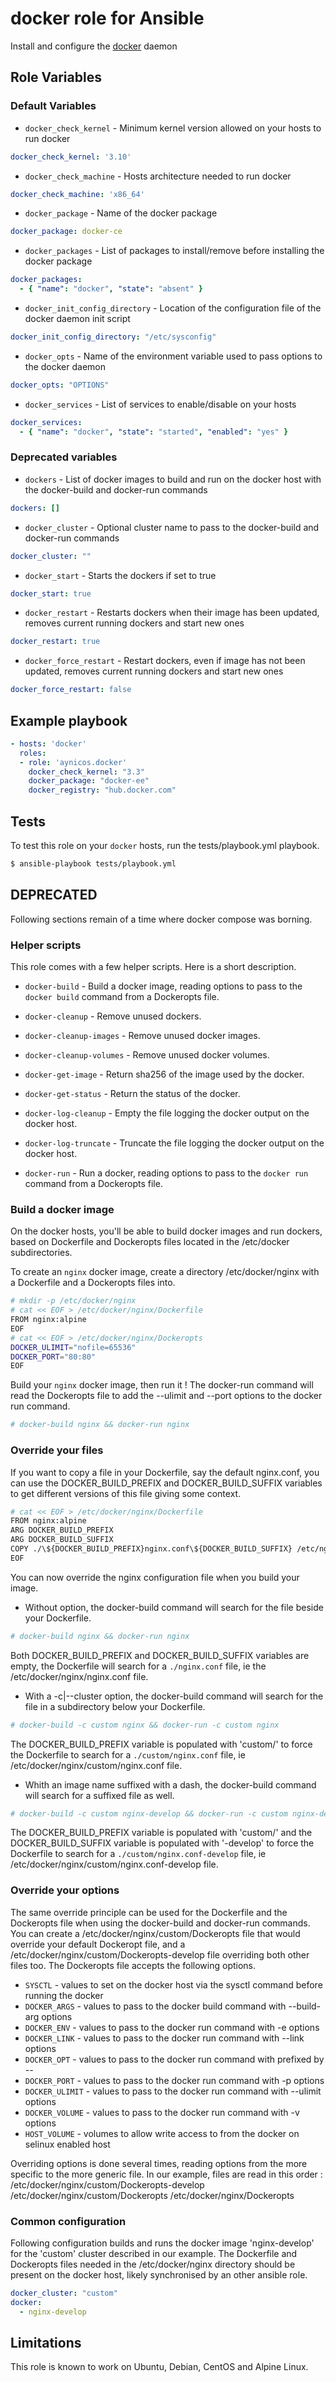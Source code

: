 # docker role for Ansible

Install and configure the [docker](https://www.docker.com/) daemon

## Role Variables

### Default Variables

* `docker_check_kernel` - Minimum kernel version allowed on your hosts to run docker

``` yaml
docker_check_kernel: '3.10'
```

* `docker_check_machine` - Hosts architecture needed to run docker

``` yaml
docker_check_machine: 'x86_64'
```

* `docker_package` - Name of the docker package

``` yaml
docker_package: docker-ce
```

* `docker_packages` - List of packages to install/remove before installing the docker package

``` yaml
docker_packages:
  - { "name": "docker", "state": "absent" }
```

* `docker_init_config_directory` - Location of the configuration file of the docker daemon init script

``` yaml
docker_init_config_directory: "/etc/sysconfig"
```

* `docker_opts` - Name of the environment variable used to pass options to the docker daemon

``` yaml
docker_opts: "OPTIONS"
```

* `docker_services` - List of services to enable/disable on your hosts

``` yaml
docker_services:
  - { "name": "docker", "state": "started", "enabled": "yes" }
```

### Deprecated variables

* `dockers` - List of docker images to build and run on the docker host with the docker-build and docker-run commands

``` yaml
dockers: []
```

* `docker_cluster` - Optional cluster name to pass to the docker-build and docker-run commands

``` yaml
docker_cluster: ""
```

* `docker_start` - Starts the dockers if set to true

``` yaml
docker_start: true
```

* `docker_restart` - Restarts dockers when their image has been updated, removes current running dockers and start new ones

``` yaml
docker_restart: true
```

* `docker_force_restart` - Restart dockers, even if image has not been updated, removes current running dockers and start new ones

``` yaml
docker_force_restart: false
```

## Example playbook

``` yaml
- hosts: 'docker'
  roles:
  - role: 'aynicos.docker'
    docker_check_kernel: "3.3"
    docker_package: "docker-ee"
    docker_registry: "hub.docker.com"
```

## Tests

To test this role on your `docker` hosts, run the tests/playbook.yml playbook.

``` bash
$ ansible-playbook tests/playbook.yml
```

## DEPRECATED

Following sections remain of a time where docker compose was borning.

### Helper scripts

This role comes with a few helper scripts. Here is a short description.

* `docker-build` - Build a docker image, reading options to pass to the `docker build` command from a Dockeropts file.

* `docker-cleanup` - Remove unused dockers.

* `docker-cleanup-images` - Remove unused docker images.

* `docker-cleanup-volumes` - Remove unused docker volumes.

* `docker-get-image` - Return sha256 of the image used by the docker.

* `docker-get-status` - Return the status of the docker.

* `docker-log-cleanup` - Empty the file logging the docker output on the docker host.

* `docker-log-truncate` - Truncate the file logging the docker output on the docker host.

* `docker-run` - Run a docker, reading options to pass to the `docker run` command from a Dockeropts file.

### Build a docker image

On the docker hosts, you'll be able to build docker images and run dockers, based on Dockerfile and Dockeropts files located in the /etc/docker subdirectories.

To create an `nginx` docker image, create a directory /etc/docker/nginx with a Dockerfile and a Dockeropts files into.

``` bash
# mkdir -p /etc/docker/nginx
# cat << EOF > /etc/docker/nginx/Dockerfile
FROM nginx:alpine
EOF
# cat << EOF > /etc/docker/nginx/Dockeropts
DOCKER_ULIMIT="nofile=65536"
DOCKER_PORT="80:80"
EOF
```

Build your `nginx` docker image, then run it ! The docker-run command will read the Dockeropts file to add the --ulimit and --port options to the docker run command.

``` bash
# docker-build nginx && docker-run nginx
```

### Override your files

If you want to copy a file in your Dockerfile, say the default nginx.conf, you can use the DOCKER_BUILD_PREFIX and DOCKER_BUILD_SUFFIX variables to get different versions of this file giving some context.

``` bash
# cat << EOF > /etc/docker/nginx/Dockerfile
FROM nginx:alpine
ARG DOCKER_BUILD_PREFIX
ARG DOCKER_BUILD_SUFFIX
COPY ./\${DOCKER_BUILD_PREFIX}nginx.conf\${DOCKER_BUILD_SUFFIX} /etc/nginx/nginx.conf
EOF
```

You can now override the nginx configuration file when you build your image.

* Without option, the docker-build command will search for the file beside your Dockerfile.

``` bash
# docker-build nginx && docker-run nginx
```

Both DOCKER_BUILD_PREFIX and DOCKER_BUILD_SUFFIX variables are empty, the Dockerfile will search for a `./nginx.conf` file, ie the /etc/docker/nginx/nginx.conf file.

* With a -c|--cluster option, the docker-build command will search for the file in a subdirectory below your Dockerfile.

``` bash
# docker-build -c custom nginx && docker-run -c custom nginx
```

The DOCKER_BUILD_PREFIX variable is populated with 'custom/' to force the Dockerfile to search for a `./custom/nginx.conf` file, ie /etc/docker/nginx/custom/nginx.conf file.

* Whith an image name suffixed with a dash, the docker-build command will search for a suffixed file as well.

``` bash
# docker-build -c custom nginx-develop && docker-run -c custom nginx-develop
```

The DOCKER_BUILD_PREFIX variable is populated with 'custom/' and the DOCKER_BUILD_SUFFIX variable is populated with '-develop' to force the Dockerfile to search for a `./custom/nginx.conf-develop` file, ie /etc/docker/nginx/custom/nginx.conf-develop file.

### Override your options

The same override principle can be used for the Dockerfile and the Dockeropts file when using the docker-build and docker-run commands.
You can create a /etc/docker/nginx/custom/Dockeropts file that would override your default Dockeropt file, and a /etc/docker/nginx/custom/Dockeropts-develop file overriding both other files too.
The Dockeropts file accepts the following options.

* `SYSCTL` - values to set on the docker host via the sysctl command before running the docker
* `DOCKER_ARGS` - values to pass to the docker build command with --build-arg options
* `DOCKER_ENV` - values to pass to the docker run command with -e options
* `DOCKER_LINK` - values to pass to the docker run command with --link options
* `DOCKER_OPT` - values to pass to the docker run command with prefixed by --
* `DOCKER_PORT` - values to pass to the docker run command with -p options
* `DOCKER_ULIMIT` - values to pass to the docker run command with --ulimit options
* `DOCKER_VOLUME` - values to pass to the docker run command with -v options
* `HOST_VOLUME` - volumes to allow write access to from the docker on selinux enabled host 

Overriding options is done several times, reading options from the more specific to the more generic file. In our example, files are read in this order :
/etc/docker/nginx/custom/Dockeropts-develop
/etc/docker/nginx/custom/Dockeropts
/etc/docker/nginx/Dockeropts

### Common configuration

Following configuration builds and runs the docker image 'nginx-develop' for the 'custom' cluster described in our example.
The Dockerfile and Dockeropts files needed in the /etc/docker/nginx directory should be present on the docker host, likely synchronised by an other ansible role.

``` yaml
docker_cluster: "custom"
docker:
  - nginx-develop
```

## Limitations

This role is known to work on Ubuntu, Debian, CentOS and Alpine Linux.
